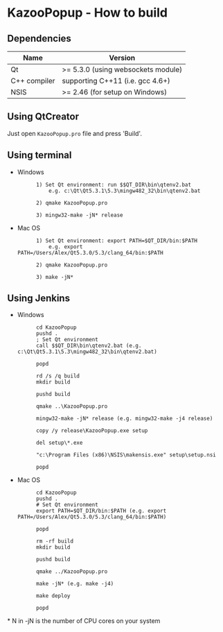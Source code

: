 KazooPopup - How to build
=========================

## Dependencies

| Name         | Version                               |
|--------------|---------------------------------------|
| Qt           | >= 5.3.0 (using websockets module)    |
| C++ compiler | supporting C++11 (i.e. gcc 4.6+)      |
| NSIS		   | >= 2.46 (for setup on Windows)		   |

## Using QtCreator

Just open `KazooPopup.pro` file and press 'Build'.

## Using terminal

* Windows
            
            1) Set Qt environment: run $$QT_DIR\bin\qtenv2.bat 
                e.g. c:\Qt\Qt5.3.1\5.3\mingw482_32\bin\qtenv2.bat

			2) qmake KazooPopup.pro

			3) mingw32-make -jN* release
				
* Mac OS
	
            1) Set Qt environment: export PATH=$QT_DIR/bin:$PATH
                e.g. export PATH=/Users/Alex/Qt5.3.0/5.3/clang_64/bin:$PATH

			2) qmake KazooPopup.pro
			
			3) make -jN*

## Using Jenkins

* Windows

            cd KazooPopup
            pushd .
            ; Set Qt environment
            call $$QT_DIR\bin\qtenv2.bat (e.g. c:\Qt\Qt5.3.1\5.3\mingw482_32\bin\qtenv2.bat)
            
            popd
            
            rd /s /q build
            mkdir build
            
            pushd build
            
            qmake ..\KazooPopup.pro
            
            mingw32-make -jN* release (e.g. mingw32-make -j4 release)
            
            copy /y release\KazooPopup.exe setup

            del setup\*.exe

            "c:\Program Files (x86)\NSIS\makensis.exe" setup\setup.nsi
            
            popd
            
* Mac OS

            cd KazooPopup
            pushd .
            # Set Qt environment
            export PATH=$QT_DIR/bin:$PATH (e.g. export PATH=/Users/Alex/Qt5.3.0/5.3/clang_64/bin:$PATH)
            
            popd
            
            rm -rf build
            mkdir build
            
            pushd build
            
            qmake ../KazooPopup.pro
            
            make -jN* (e.g. make -j4)
            
            make deploy
            
            popd
			
\* N in -jN is the number of CPU cores on your system			